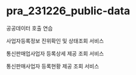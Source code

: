 # pra_231226_public-data

공공데이터 호출 연습

사업자등록정보 진위확인 및 상태조회 서비스

통신판매업사업자 등록상세 제공 조회 서비스

통신판매사업자 등록현황 제공 조회 서비스
